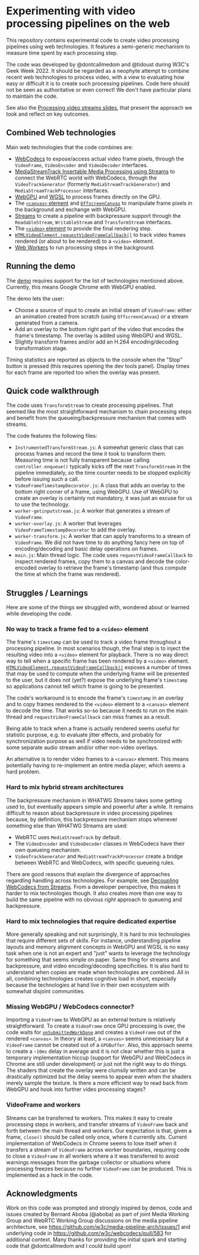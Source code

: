 # Experimenting with video processing pipelines on the web

This repository contains experimental code to create video processing pipelines using web technologies. It features a semi-generic mechanism to measure time spent by each processing step.

The code was developed by @dontcallmedom and @tidoust during W3C's Geek Week 2022. It should be regarded as a neophyte attempt to combine recent web technologies to process video, with a view to evaluating how easy or difficult it is to create such processing pipelines. Code here should not be seen as authoritative or even correct! We don't have particular plans to maintain the code.

See also the [Processing video streams slides](https://www.w3.org/2022/Talks/fd-media-tests/), that present the approach we took and reflect on key outcomes.


## Combined Web technologies

Main web technologies that the code combines are:

- [WebCodecs](https://www.w3.org/TR/webcodecs/) to expose/access actual video frame pixels, through the `VideoFrame`, `VideoEncoder` and `VideoDecoder` interfaces.
- [MediaStreamTrack Insertable Media Processing using Streams](https://www.w3.org/TR/mediacapture-transform/) to connect the WebRTC world with WebCodecs, through the `VideoTrackGenerator` (formerly `MediaStreamTrackGenerator`) and `MediaStreamTrackProcessor` interfaces.
- [WebGPU](https://www.w3.org/TR/webgpu/) and [WGSL](https://www.w3.org/TR/WGSL/) to process frames directly on the GPU.
- The [`<canvas>` element](https://html.spec.whatwg.org/multipage/canvas.html#the-canvas-element) and [`OffscreenCanvas`](https://html.spec.whatwg.org/multipage/canvas.html#the-offscreencanvas-interface) to manipulate frame pixels in the background and exchange with WebGPU.
- [Streams](https://streams.spec.whatwg.org/) to create a pipeline with backpressure support through the `ReadableStream`, `WritableStream` and `TransformStream` interfaces.
- The [`<video>` element](https://html.spec.whatwg.org/multipage/media.html#the-video-element) to provide the final rendering step.
- [`HTMLVideoElement.requestVideoFrameCallback()`](https://wicg.github.io/video-rvfc/) to track video frames rendered (or about to be rendered) to a `<video>` element.
- [Web Workers](https://html.spec.whatwg.org/multipage/workers.html#workers) to run processing steps in the background.


## Running the demo

The [demo](https://tidoust.github.io/media-tests/) requires support for the list of technologies mentioned above. Currently, this means Google Chrome with WebGPU enabled.

The demo lets the user:
- Choose a source of input to create an initial stream of `VideoFrame`: either an animation created from scratch (using `OffscreenCanvas`) or a stream generated from a camera.
- Add an overlay to the bottom right part of the video that encodes the frame's timestamp. The overlay is added using WebGPU and WGSL.
- Slightly transform frames and/or add an H.264 encoding/decoding transformation stage.

Timing statistics are reported as objects to the console when the "Stop" button is pressed (this requires opening the dev tools panel). Display times for each frame are reported too when the overlay was present.


## Quick code walkthrough

The code uses `TransformStream` to create processing pipelines. That seemed like the most straightforward mechanism to chain processing steps and benefit from the queueing/backpressure mechanism that comes with streams.

The code features the following files:

- `InstrumentedTransformStream.js`: A somewhat generic class that can process frames and record the time it took to transform them. Measuring time is not fully transparent because calling `controller.enqueue()` typically kicks off the next `TransformStream` in the pipeline immediately, so the time counter needs to be stopped explicitly before issuing such a call.
- `VideoFrameTimestampDecorator.js`: A class that adds an overlay to the bottom right corner of a frame, using WebGPU. Use of WebGPU to create an overlay is certainly not mandatory, it was just an excuse for us to use the technology.
- `worker-getinputstream.js`: A worker that generates a stream of `VideoFrame`.
- `worker-overlay.js`: A worker that leverages `VideoFrameTimestampDecorator` to add the overlay.
- `worker-transform.js`: A worker that can apply transforms to a stream of `VideoFrame`. We did not have time to do anything fancy here on top of encoding/decoding and basic delay operations on frames.
- `main.js`: Main thread logic. The code uses `requestVideoFrameCallback` to inspect rendered frames, copy them to a canvas and decode the color-encoded overlay to retrieve the frame's timestamp (and thus compute the time at which the frame was rendered).


## Struggles / Learnings

Here are some of the things we struggled with, wondered about or learned while developing the code.


### No way to track a frame fed to a `<video>` element

The frame's `timestamp` can be used to track a video frame throughout a processing pipeline. In most scenarios though, the final step is to inject the resulting video into a `<video>` element for playback. There is no way direct way to tell when a specific frame has been rendered by a `<video>` element. [`HTMLVideoElement.requestVideoFrameCallback()`](https://wicg.github.io/video-rvfc/) exposes a number of times that may be used to compute when the underlying frame will be presented to the user, but it does not (yet?) expose the underlying frame's `timestamp` so applications cannot tell which frame is going to be presented.

The code's workaround is to encode the frame's `timestamp` in an overlay and to copy frames rendered to the `<video>` element to a `<canvas>` element to decode the time. That works so-so because it needs to run on the main thread and `requestVideoFrameCallback` can miss frames as a result.

Being able to track when a frame is actually rendered seems useful for statistic purpose, e.g. to evaluate jitter effects, and probably for synchronization purpose as well if video needs to be synchronized with some separate audio stream and/or other non-video overlays.

An alternative is to render video frames to a `<canvas>` element. This means potentially having to re-implement an entire media player, which seems a hard problem.


### Hard to mix hybrid stream architectures

The backpressure mechanism in WHATWG Streams takes some getting used to, but eventually appears simple and powerful after a while. It remains difficult to reason about backpressure in video processing pipelines because, by definition, this backpressure mechanism stops whenever something else than WHATWG Streams are used:

- WebRTC uses `MediaStreamTrack` by default.
- The `VideoEncoder` and `VideoDecoder` classes in WebCodecs have their own queueing mechanism.
- `VideoTrackGenerator` and `MediaStreamTrackProcessor` create a bridge between WebRTC and WebCodecs, with specific queueing rules.

There are good reasons that explain the divergence of approaches regardling handling across technologies. For example, see [Decoupling WebCodecs from Streams](https://docs.google.com/document/d/10S-p3Ob5snRMjBqpBf5oWn6eYij1vos7cujHoOCCCAw/edit#). From a developer perspective, this makes it harder to mix technologies though. It also creates more than one way to build the same pipeline with no obvious *right* approach to queueing and backpressure.


### Hard to mix technologies that require dedicated expertise

More generally speaking and not surprisingly, it is hard to mix technologies that require different sets of skills. For instance, understanding pipeline layouts and memory alignment concepts in WebGPU and WGSL is no easy task when one is not an expert and "just" wants to leverage the technology for something that seems simple on paper. Same thing for streams and backpressure, and video encoding/decoding specificities. It is also hard to understand when copies are made when technologies are combined. All in all, combining technologies creates cognitive load in short, especially because the technologies at hand live in their own ecosystem with somewhat disjoint communities.


### Missing WebGPU / WebCodecs connector?

Importing a `VideoFrame` to WebGPU as an external texture is relatively straightforward. To create a `VideoFrame` once GPU processing is over, the code waits for [`onSubmittedWorkDone`](https://www.w3.org/TR/webgpu/#dom-gpuqueue-onsubmittedworkdone) and creates a `VideoFrame` out of the rendered `<canvas>`. In theory at least, a `<canvas>` seems unnecessary but a `VideoFrame` cannot be created out of a `GPUBuffer`. Also, this approach seems to create a `~10ms` delay in average and it is not clear whether this is just a temporary implementation hiccup (support for WebGPU and WebCodecs in Chrome are still under development) or just not the right way to do things. The shaders that create the overlay were clumsily written and can be drastically optimized but the delay seems to appear even when the shaders merely sample the texture. Is there a more efficient way to read back from WebGPU and hook into further video processing stages?


### VideoFrame and workers

Streams can be transferred to workers. This makes it easy to create processing steps in workers, and transfer streams of `VideoFrame` back and forth between the main thread and workers. Our expectation is that, given a frame, `close()` should be called only once, where it currently sits. Current implementation of WebCodecs in Chrome seems to lose itself when it transfers a stream of `VideoFrame` across worker boundaries, requiring code to close a `VideoFrame` in all workers where a it was transferred to avoid warnings messages from the garbage collector or situations where processing freezes because no further `VideoFrame` can be produced. This is implemented as a hack in the code.


## Acknowledgments

Work on this code was prompted and strongly inspired by demos, code and issues created by Bernard Aboba (@aboba) as part of joint Media Working Group and WebRTC Working Group discussions on the media pipeline architecture, see https://github.com/w3c/media-pipeline-arch/issues/1 and underlying code in https://github.com/w3c/webcodecs/pull/583 for additional context. Many thanks for providing the initial spark and starting code that @dontcallmedom and I could build upon!
